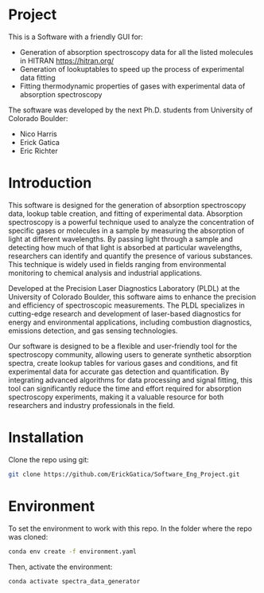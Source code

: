# Project

This is a Software with a friendly GUI for:
- Generation of absorption spectroscopy data for all the listed molecules in HITRAN
https://hitran.org/
- Generation of lookuptables to speed up the process of experimental data fitting
- Fitting thermodynamic properties of gases with experimental data of absorption spectroscopy 

The software was developed by the next Ph.D. students from University of Colorado Boulder:
- Nico Harris
- Erick Gatica
- Eric Richter



# Introduction

This software is designed for the generation of absorption spectroscopy data, lookup table creation, and fitting of experimental data. Absorption spectroscopy is a powerful technique used to analyze the concentration of specific gases or molecules in a sample by measuring the absorption of light at different wavelengths. By passing light through a sample and detecting how much of that light is absorbed at particular wavelengths, researchers can identify and quantify the presence of various substances. This technique is widely used in fields ranging from environmental monitoring to chemical analysis and industrial applications.

Developed at the Precision Laser Diagnostics Laboratory (PLDL) at the University of Colorado Boulder, this software aims to enhance the precision and efficiency of spectroscopic measurements. The PLDL specializes in cutting-edge research and development of laser-based diagnostics for energy and environmental applications, including combustion diagnostics, emissions detection, and gas sensing technologies.

Our software is designed to be a flexible and user-friendly tool for the spectroscopy community, allowing users to generate synthetic absorption spectra, create lookup tables for various gases and conditions, and fit experimental data for accurate gas detection and quantification. By integrating advanced algorithms for data processing and signal fitting, this tool can significantly reduce the time and effort required for absorption spectroscopy experiments, making it a valuable resource for both researchers and industry professionals in the field.


# Installation

Clone the repo using git:

```bash
git clone https://github.com/ErickGatica/Software_Eng_Project.git
```


# Environment

To set the environment to work with this repo. In the folder where the repo was cloned:

```bash
conda env create -f environment.yaml
```

Then, activate the environment:

```bash 
conda activate spectra_data_generator
```





